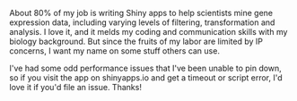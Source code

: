 About 80% of my job is writing Shiny apps to help scientists mine gene expression data, including varying levels of filtering, transformation and analysis. I love it, and it melds my coding and communication skills with my biology background. But since the fruits of my labor are limited by IP concerns, I want my name on some stuff others can use.

I've had some odd performance issues that I've been unable to pin down, so if you visit the app on shinyapps.io and get a timeout or script error, I'd love it if you'd file an issue. Thanks!
